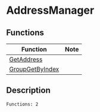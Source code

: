 # AddressManager
## Functions
| Function | Note |
|----------|------|
|[GetAddress](GetAddress.md)| |
|[GroupGetByIndex](GroupGetByIndex.md)| |
## Description
```
Functions: 2
```